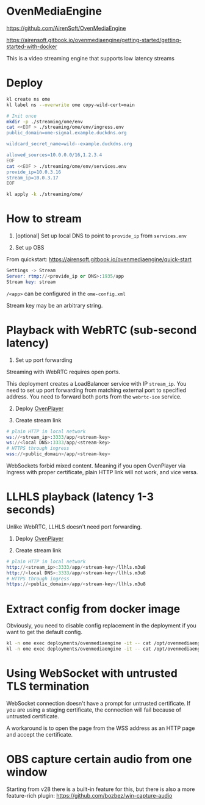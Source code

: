 
# OvenMediaEngine

https://github.com/AirenSoft/OvenMediaEngine

https://airensoft.gitbook.io/ovenmediaengine/getting-started/getting-started-with-docker

This is a video streaming engine that supports low latency streams

# Deploy

```bash
kl create ns ome
kl label ns --overwrite ome copy-wild-cert=main

# Init once
mkdir -p ./streaming/ome/env
cat <<EOF > ./streaming/ome/env/ingress.env
public_domain=ome-signal.example.duckdns.org

wildcard_secret_name=wild--example.duckdns.org

allowed_sources=10.0.0.0/16,1.2.3.4
EOF
cat <<EOF > ./streaming/ome/env/services.env
provide_ip=10.0.3.16
stream_ip=10.0.3.17
EOF

kl apply -k ./streaming/ome/
```

# How to stream

1. [optional] Set up local DNS to point to `provide_ip` from `services.env`

2. Set up OBS

From quickstart: https://airensoft.gitbook.io/ovenmediaengine/quick-start

```s
Settings -> Stream
Server: rtmp://<provide_ip or DNS>:1935/app
Stream key: stream
```

`/<app>` can be configured in the `ome-config.xml`

Stream key may be an arbitrary string.

# Playback with WebRTC (sub-second latency)

1. Set up port forwarding

Streaming with WebRTC requires open ports.

This deployment creates a LoadBalancer service with IP `stream_ip`.
You need to set up port forwarding from matching external port to specified address.
You need to forward both ports from the `webrtc-ice` service.

2. Deploy [OvenPlayer](../ovenplayer/)

3. Create stream link

```s
# plain HTTP in local network
ws://<stream_ip>:3333/app/<stream-key>
ws://<local DNS>:3333/app/<stream-key>
# HTTPS through ingress
wss://<public_domain>/app/<stream-key>
```

WebSockets forbid mixed content.
Meaning if you open OvenPlayer via Ingress with proper certificate,
plain HTTP link will not work, and vice versa.

# LLHLS playback (latency 1-3 seconds)

Unlike WebRTC, LLHLS doesn't need port forwarding.

1. Deploy [OvenPlayer](../ovenplayer/)

2. Create stream link

```s
# plain HTTP in local network
http://<stream_ip>:3333/app/<stream-key>/llhls.m3u8
http://<local DNS>:3333/app/<stream-key>/llhls.m3u8
# HTTPS through ingress
https://<public_domain>/app/<stream-key>/llhls.m3u8
```

# Extract config from docker image

Obviously, you need to disable config replacement in the deployment if you want to get the default config.

```bash
kl -n ome exec deployments/ovenmediaengine -it -- cat /opt/ovenmediaengine/bin/origin_conf/Server.xml > ome-config.xml
kl -n ome exec deployments/ovenmediaengine -it -- cat /opt/ovenmediaengine/bin/edge_conf/Server.xml > ome-edge-config.xml
```

# Using WebSocket with untrusted TLS termination

WebSocket connection doesn't have a prompt for untrusted certificate.
If you are using a staging certificate, the connection will fail because of untrusted certificate.

A workaround is to open the page from the WSS address as an HTTP page and accept the certificate.

# OBS capture certain audio from one window

Starting from v28 there is a built-in feature for this, but there is also a more feature-rich plugin:
https://github.com/bozbez/win-capture-audio
